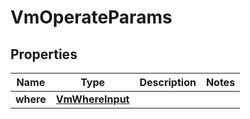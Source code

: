 

# VmOperateParams


## Properties

Name | Type | Description | Notes
------------ | ------------- | ------------- | -------------
**where** | [**VmWhereInput**](VmWhereInput.md) |  | 



